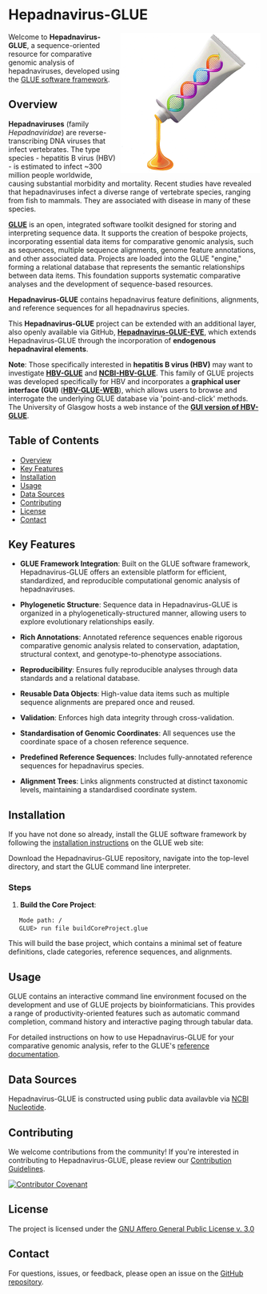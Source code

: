 # Hepadnavirus-GLUE

<img src="md/hepadna-glue-logo.png" align="right" alt="" width="280"/>

Welcome to **Hepadnavirus-GLUE**, a sequence-oriented resource for comparative genomic analysis of hepadnaviruses, developed using the [GLUE software framework](https://github.com/giffordlabcvr/gluetools).

## Overview

**Hepadnaviruses** (family *Hepadnaviridae*) are reverse-transcribing DNA viruses that infect vertebrates. The type species - hepatitis B virus (HBV) - is estimated to infect ~300 million people worldwide, causing substantial morbidity and mortality. Recent studies have revealed that hepadnaviruses infect a diverse range of vertebrate species, ranging from fish to mammals. They are associated with disease in many of these species. 

**[GLUE](https://github.com/giffordlabcvr/gluetools)** is an open, integrated software toolkit designed for storing and interpreting sequence data. It supports the creation of bespoke projects, incorporating essential data items for comparative genomic analysis, such as sequences, multiple sequence alignments, genome feature annotations, and other associated data. Projects are loaded into the GLUE "engine," forming a relational database that represents the semantic relationships between data items. This foundation supports systematic comparative analyses and the development of sequence-based resources.

**Hepadnavirus-GLUE** contains hepadnavirus feature definitions, alignments, and reference sequences for all hepadnavirus species.

This **Hepadnavirus-GLUE**  project can be extended with an additional layer, also openly available via GitHub, **[Hepadnavirus-GLUE-EVE](https://github.com/giffordlabcvr/Hepadnavirus-GLUE-EVE)**, which extends Hepadnavirus-GLUE through the incorporation of **endogenous hepadnaviral elements**.

**Note**: Those specifically interested in **hepatitis B virus (HBV)** may want to investigate [**HBV-GLUE**](https://github.com/giffordlabcvr/HBV-GLUE) and [**NCBI-HBV-GLUE**](https://github.com/giffordlabcvr/NCBI-HBV-GLUE). This family of GLUE projects was developed specifically for HBV and incorporates a **graphical user interface (GUI)** ([**HBV-GLUE-WEB**](https://github.com/giffordlabcvr/HBV-GLUE-WEB)), which allows users to browse and interrogate the underlying GLUE database via 'point-and-click' methods. The University of Glasgow hosts a web instance of the [**GUI version of HBV-GLUE**](http://hbv-glue.cvr.gla.ac.uk/).

## Table of Contents

- [Overview](#overview)
- [Key Features](#key-features)
- [Installation](#installation)
- [Usage](#usage)
- [Data Sources](#data-sources)
- [Contributing](#contributing)
- [License](#license)
- [Contact](#contact)

## Key Features


- **GLUE Framework Integration**: Built on the GLUE software framework, Hepadnavirus-GLUE offers an extensible platform for efficient, standardized, and reproducible computational genomic analysis of hepadnaviruses.

- **Phylogenetic Structure**: Sequence data in Hepadnavirus-GLUE is organized in a phylogenetically-structured manner, allowing users to explore evolutionary relationships easily.

- **Rich Annotations**: Annotated reference sequences enable rigorous comparative genomic analysis related to conservation, adaptation, structural context, and genotype-to-phenotype associations.
  
- **Reproducibility**: Ensures fully reproducible analyses through data standards and a relational database.
  
- **Reusable Data Objects**: High-value data items such as multiple sequence alignments are prepared once and reused.
  
- **Validation**: Enforces high data integrity through cross-validation.
  
- **Standardisation of Genomic Coordinates**: All sequences use the coordinate space of a chosen reference sequence.
  
- **Predefined Reference Sequences**: Includes fully-annotated reference sequences for hepadnavirus species.
  
- **Alignment Trees**: Links alignments constructed at distinct taxonomic levels, maintaining a standardised coordinate system.
  

## Installation

If you have not done so already, install the GLUE software framework by following the [installation instructions](http://glue-tools.cvr.gla.ac.uk/#/installation) on the GLUE web site: 

Download the Hepadnavirus-GLUE repository, navigate into the top-level directory, and start the GLUE command line interpreter.

### Steps

1. **Build the Core Project**:
   
```
   Mode path: /
   GLUE> run file buildCoreProject.glue
```

This will build the base project, which contains a minimal set of feature definitions, clade categories, reference sequences, and alignments.

## Usage

GLUE contains an interactive command line environment focused on the development and use of GLUE projects by bioinformaticians. This provides a range of productivity-oriented features such as automatic command completion, command history and interactive paging through tabular data. 

For detailed instructions on how to use Hepadnavirus-GLUE for your comparative genomic analysis, refer to the GLUE's [reference documentation](http://glue-tools.cvr.gla.ac.uk/).

## Data Sources

Hepadnavirus-GLUE is constructed using public data availavble via [NCBI Nucleotide](https://www.ncbi.nlm.nih.gov/nuccore).


## Contributing

We welcome contributions from the community! If you're interested in contributing to Hepadnavirus-GLUE, please review our [Contribution Guidelines](./md/CONTRIBUTING.md).

[![Contributor Covenant](https://img.shields.io/badge/Contributor%20Covenant-2.1-4baaaa.svg)](./md/code_of_conduct.md)


## License

The project is licensed under the [GNU Affero General Public License v. 3.0](https://www.gnu.org/licenses/agpl-3.0.en.html)

## Contact

For questions, issues, or feedback, please open an issue on the [GitHub repository](https://github.com/giffordlabcvr/Hepadnavirus-GLUE/issues).

